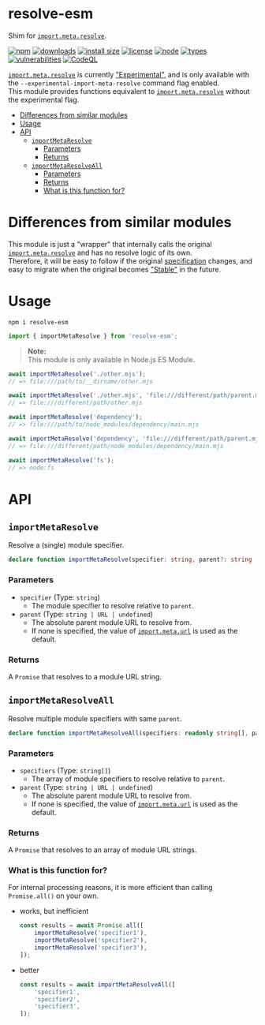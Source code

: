 <h1>resolve-esm</h1>

["Experimental"]:           https://nodejs.org/dist/latest-v16.x/docs/api/documentation.html#stability-index
["Stable"]:                 https://nodejs.org/dist/latest-v16.x/docs/api/documentation.html#stability-index
[`import.meta.resolve`]:    https://nodejs.org/dist/latest-v16.x/docs/api/esm.html#importmetaresolvespecifier-parent
[`import.meta.url`]:        https://nodejs.org/dist/latest-v16.x/docs/api/esm.html#importmetaurl
[specification]:            https://nodejs.org/dist/latest-v16.x/docs/api/esm.html#resolution-algorithm

Shim for [`import.meta.resolve`].

[![npm](https://badgen.net/npm/v/resolve-esm)](https://www.npmjs.com/package/resolve-esm)
[![downloads](https://badgen.net/npm/dt/resolve-esm)](https://www.npmjs.com/package/resolve-esm)
[![install size](https://packagephobia.com/badge?p=resolve-esm)](https://packagephobia.com/result?p=resolve-esm)
[![license](https://badgen.net/npm/license/resolve-esm)](https://github.com/nujarum/resolve-esm/blob/main/LICENSE)
[![node](https://badgen.net/npm/node/resolve-esm)](https://nodejs.org/)
[![types](https://badgen.net/npm/types/resolve-esm)](https://github.com/nujarum/resolve-esm/blob/main/types/index.d.ts)
[![vulnerabilities](https://snyk.io/test/github/nujarum/resolve-esm/badge.svg?targetFile=package.json)](https://github.com/nujarum/resolve-esm/network/dependencies)
[![CodeQL](https://github.com/nujarum/resolve-esm/actions/workflows/codeql-analysis.yml/badge.svg)](https://github.com/nujarum/resolve-esm/actions/workflows/codeql-analysis.yml)

[`import.meta.resolve`] is currently ["Experimental"], and is only available with the `--experimental-import-meta-resolve` command flag enabled.<br/>
This module provides functions equivalent to [`import.meta.resolve`] without the experimental flag.

- [Differences from similar modules](#differences-from-similar-modules)
- [Usage](#usage)
- [API](#api)
    - [`importMetaResolve`](#importmetaresolve)
        - [Parameters](#parameters)
        - [Returns](#returns)
    - [`importMetaResolveAll`](#importmetaresolveall)
        - [Parameters](#parameters-1)
        - [Returns](#returns-1)
        - [What is this function for?](#what-is-this-function-for)

# Differences from similar modules

This module is just a "wrapper" that internally calls the original [`import.meta.resolve`] and has no resolve logic of its own.<br/>
Therefore, it will be easy to follow if the original [specification] changes, and easy to migrate when the original becomes ["Stable"] in the future.

# Usage

```shell-session
npm i resolve-esm
```

```js
import { importMetaResolve } from 'resolve-esm';
```

> **Note:**<br/>
> This module is only available in Node.js ES Module.

```js
await importMetaResolve('./other.mjs');
// => file:///path/to/__dirname/other.mjs

await importMetaResolve('./other.mjs', 'file:///different/path/parent.mjs');
// => file:///different/path/other.mjs

await importMetaResolve('dependency');
// => file:///path/to/node_modules/dependency/main.mjs

await importMetaResolve('dependency', 'file:///different/path/parent.mjs');
// => file:///different/path/node_modules/dependency/main.mjs

await importMetaResolve('fs');
// => node:fs
```

# API

## `importMetaResolve`

Resolve a (single) module specifier.

```ts
declare function importMetaResolve(specifier: string, parent?: string | URL): Promise<string>;
```

### Parameters
* `specifier` (Type: `string`)
  * The module specifier to resolve relative to `parent`.
* `parent` (Type: `string | URL | undefined`)
  * The absolute parent module URL to resolve from.
  * If none is specified, the value of [`import.meta.url`] is used as the default.

### Returns
A `Promise` that resolves to a module URL string.

## `importMetaResolveAll`

Resolve multiple module specifiers with same `parent`.

```ts
declare function importMetaResolveAll(specifiers: readonly string[], parent?: string | URL): Promise<string[]>;
```

### Parameters
* `specifiers` (Type: `string[]`)
  * The array of module specifiers to resolve relative to `parent`.
* `parent` (Type: `string | URL | undefined`)
  * The absolute parent module URL to resolve from.
  * If none is specified, the value of [`import.meta.url`] is used as the default.

### Returns
A `Promise` that resolves to an array of module URL strings.

### What is this function for?
For internal processing reasons, it is more efficient than calling `Promise.all()` on your own.
* works, but inefficient
  ```js
  const results = await Promise.all([
      importMetaResolve('specifier1'),
      importMetaResolve('specifier2'),
      importMetaResolve('specifier3'),
  ]);
  ```
* better
  ```js
  const results = await importMetaResolveAll([
      'specifier1',
      'specifier2',
      'specifier3',
  ]);
  ```
